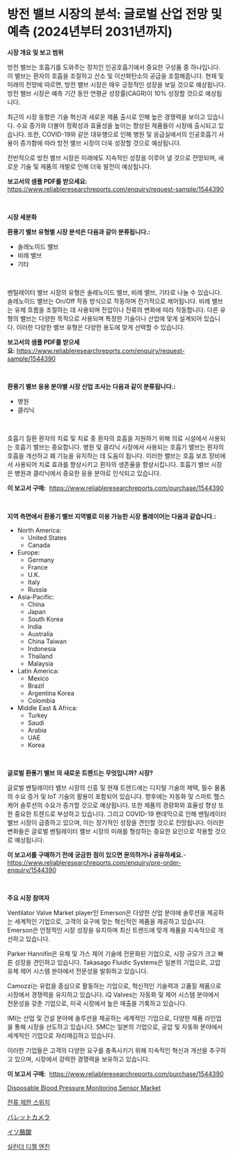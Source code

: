 <p><h1>방전 밸브 시장의 분석: 글로벌 산업 전망 및 예측 (2024년부터 2031년까지)</h1></p><p><strong>시장 개요 및 보고 범위</strong></p>
<p><p>방전 밸브는 호흡기를 도와주는 장치인 인공호흡기에서 중요한 구성품 중 하나입니다. 이 밸브는 환자의 호흡을 조절하고 산소 및 이산화탄소의 공급을 조절해줍니다. 현재 및 미래의 전망에 따르면, 방전 밸브 시장은 매우 긍정적인 성장을 보일 것으로 예상됩니다. 방전 밸브 시장은 예측 기간 동안 연평균 성장률(CAGR)이 10% 성장할 것으로 예상됩니다.</p><p>최근의 시장 동향은 기술 혁신과 새로운 제품 출시로 인해 높은 경쟁력을 보이고 있습니다. 수요 증가와 더불어 정확성과 효율성을 높이는 향상된 제품들이 시장에 출시되고 있습니다. 또한, COVID-19와 같은 대유행으로 인해 병원 및 응급실에서의 인공호흡기 사용이 증가함에 따라 방전 밸브 시장이 더욱 성장할 것으로 예상됩니다.</p><p>전반적으로 방전 밸브 시장은 미래에도 지속적인 성장을 이루어 낼 것으로 전망되며, 새로운 기술 및 제품의 개발로 인해 더욱 발전이 예상됩니다.</p></p>
<p><strong>보고서의 샘플 PDF를 받으세요:</strong> <a href="https://www.reliableresearchreports.com/enquiry/request-sample/1544390">https://www.reliableresearchreports.com/enquiry/request-sample/1544390</a></p>
<p>&nbsp;</p>
<p><strong>시장 세분화</strong></p>
<p><strong>환풍기 밸브 유형별 시장 분석은 다음과 같이 분류됩니다.:</strong></p>
<p><ul><li>솔레노이드 밸브</li><li>비례 밸브</li><li>기타</li></ul></p>
<p>&nbsp;</p>
<p><p>벤틸레이터 밸브 시장의 유형은 솔레노이드 밸브, 비례 밸브, 기타로 나눌 수 있습니다. 솔레노이드 밸브는 On/Off 작동 방식으로 작동하며 전기적으로 제어됩니다. 비례 밸브는 유체 흐름을 조절하는 데 사용되며 전압이나 전류의 변화에 따라 작동합니다. 다른 유형의 밸브는 다양한 목적으로 사용되며 특정한 기술이나 산업에 맞게 설계되어 있습니다. 이러한 다양한 밸브 유형은 다양한 용도에 맞게 선택할 수 있습니다.</p></p>
<p><strong>보고서의 샘플 PDF를 받으세요:</strong>&nbsp;<a href="https://www.reliableresearchreports.com/enquiry/request-sample/1544390">https://www.reliableresearchreports.com/enquiry/request-sample/1544390</a></p>
<p>&nbsp;</p>
<p><strong> 환풍기 밸브 응용 분야별 시장 산업 조사는 다음과 같이 분류됩니다.:</strong></p>
<p><ul><li>병원</li><li>클리닉</li></ul></p>
<p>&nbsp;</p>
<p><p>호흡기 질환 환자의 치료 및 치료 중 환자의 호흡을 지원하기 위해 의료 시설에서 사용되는 호흡기 밸브는 중요합니다. 병원 및 클리닉 시장에서 사용되는 호흡기 밸브는 환자의 호흡을 개선하고 폐 기능을 유지하는 데 도움이 됩니다. 이러한 밸브는 호흡 보조 장비에서 사용되어 치료 효과를 향상시키고 환자의 생존율을 향상시킵니다. 호흡기 밸브 시장은 병원과 클리닉에서 중요한 응용 분야로 인식되고 있습니다.</p></p>
<p><strong>이 보고서 구매:</strong>&nbsp; <a href="https://www.reliableresearchreports.com/purchase/1544390">https://www.reliableresearchreports.com/purchase/1544390</a></p>
<p>&nbsp;</p>
<p><strong>지역 측면에서 환풍기 밸브 지역별로 이용 가능한 시장 플레이어는 다음과 같습니다.:</strong></p>
<p><ul>
    <li>
        North America:
        <ul>
            <li>United States</li>
            <li>Canada</li>
        </ul>
    </li>
    <li>
        Europe:
        <ul>
            <li>Germany</li>
            <li>France</li>
            <li>U.K.</li>
            <li>Italy</li>
            <li>Russia</li>
        </ul>
    </li>
    <li>
        Asia-Pacific:
        <ul>
            <li>China</li>
            <li>Japan</li>
            <li>South Korea</li>
            <li>India</li>
            <li>Australia</li>
            <li>China Taiwan</li>
            <li>Indonesia</li>
            <li>Thailand</li>
            <li>Malaysia</li>
        </ul>
    </li>
    <li>
        Latin America:
        <ul>
            <li>Mexico</li>
            <li>Brazil</li>
            <li>Argentina Korea</li>
            <li>Colombia</li>
        </ul>
    </li>
    <li>
        Middle East & Africa:
        <ul>
            <li>Turkey</li>
            <li>Saudi</li>
            <li>Arabia</li>
            <li>UAE</li>
            <li>Korea</li>
        </ul>
    </li>
    </ul></p>
<p>&nbsp;</p>
<p><strong>글로벌 환풍기 밸브 의 새로운 트렌드는 무엇입니까? 시장?</strong></p>
<p><p>글로벌 벤틸레이터 밸브 시장의 신흥 및 현재 트렌드에는 디지털 기술의 채택, 필수 물품의 수요 증가 및 IoT 기술의 활용이 포함되어 있습니다. 향후에는 자동화 및 스마트 헬스케어 솔루션의 수요가 증가할 것으로 예상됩니다. 또한 제품의 경량화와 효율성 향상 또한 중요한 트렌드로 부상하고 있습니다. 그리고 COVID-19 팬데믹으로 인해 벤틸레이터 밸브 시장이 급증하고 있으며, 이는 장기적인 성장을 견인할 것으로 전망됩니다. 이러한 변화들은 글로벌 벤틸레이터 밸브 시장의 미래를 형성하는 중요한 요인으로 작용할 것으로 예상됩니다.</p></p>
<p><strong>이 보고서를 구매하기 전에 궁금한 점이 있으면 문의하거나 공유하세요.</strong>- <a href="https://www.reliableresearchreports.com/enquiry/pre-order-enquiry/1544390">https://www.reliableresearchreports.com/enquiry/pre-order-enquiry/1544390</a></p>
<p>&nbsp;</p>
<p><strong>주요 시장 참여자</strong></p>
<p><p>Ventilator Valve Market player인 Emerson은 다양한 산업 분야에 솔루션을 제공하는 세계적인 기업으로, 고객의 요구에 맞는 혁신적인 제품을 제공하고 있습니다. Emerson은 안정적인 시장 성장을 유지하며 최신 트렌드에 맞게 제품을 지속적으로 개선하고 있습니다. </p><p>Parker Hannifin은 유체 및 가스 제어 기술에 전문화된 기업으로, 시장 규모가 크고 빠른 성장을 견인하고 있습니다. Takasago Fluidic Systems은 일본의 기업으로, 고압 유체 제어 시스템 분야에서 전문성을 발휘하고 있습니다.</p><p>Camozzi는 유럽을 중심으로 활동하는 기업으로, 혁신적인 기술력과 고품질 제품으로 시장에서 경쟁력을 유지하고 있습니다. iQ Valves는 자동화 및 제어 시스템 분야에서 전문성을 갖춘 기업으로, 미국 시장에서 높은 매출을 기록하고 있습니다.</p><p>IMI는 산업 및 건설 분야에 솔루션을 제공하는 세계적인 기업으로, 다양한 제품 라인업을 통해 시장을 선도하고 있습니다. SMC는 일본의 기업으로, 공압 및 자동화 분야에서 세계적인 기업으로 자리매김하고 있습니다.</p><p>이러한 기업들은 고객의 다양한 요구를 충족시키기 위해 지속적인 혁신과 개선을 추구하고 있으며, 시장에서 강력한 경쟁력을 보유하고 있습니다.</p></p>
<p><strong>이 보고서 구매:</strong>&nbsp;&nbsp;<a href="https://www.reliableresearchreports.com/purchase/1544390">https://www.reliableresearchreports.com/purchase/1544390</a></p>
<p><p><a href="https://github.com/ChiragRP21/Market-Research-Report-List-4/blob/main/disposable-blood-pressure-monitoring-sensor-market.md">Disposable Blood Pressure Monitoring Sensor Market</a></p><p><a href="https://medium.com/@heisenberg6587768/%ED%98%84%EC%9E%AC-%ED%95%9C%EA%B3%84-%EC%8A%A4%EC%9C%84%EC%B9%98-%EC%8B%9C%EC%9E%A5%EC%9D%80-%EC%8B%9C%EC%9E%A5-%EC%A0%90%EC%9C%A0%EC%9C%A8-%EC%8B%9C%EC%9E%A5-%EB%8F%99%ED%96%A5-%EB%B0%8F-%EC%8B%9C%EC%9E%A5-%EC%84%B1%EC%9E%A5%EC%97%90-%EB%8C%80%ED%95%9C-%EC%A0%95%EB%B3%B4%EB%A5%BC-%EC%A0%9C%EA%B3%B5%ED%95%A9%EB%8B%88%EB%8B%A4-e207f92bb76b">전류 제한 스위치</a></p><p><a href="https://medium.com/@englandlifestyle_22171/%E5%BC%BE%E4%B8%B8%E3%82%AB%E3%83%A1%E3%83%A9%E5%B8%82%E5%A0%B4-%E7%AB%B6%E4%BA%89%E5%88%86%E6%9E%90-%E5%B8%82%E5%A0%B4%E5%8B%95%E5%90%91-2031%E5%B9%B4%E3%81%BE%E3%81%A7%E3%81%AE%E4%BA%88%E6%B8%AC-b1dba23f4bb5">バレットカメラ</a></p><p><a href="https://medium.com/@austinallan03/%E3%82%A4%E3%82%BD%E9%85%AA%E9%85%B8%E5%B8%82%E5%A0%B4-%E6%88%90%E5%8A%9F%E3%81%97%E3%81%9F%E3%83%93%E3%82%B8%E3%83%8D%E3%82%B9%E6%88%A6%E7%95%A5%E3%81%AE%E9%8D%B5%E3%81%AF2031%E5%B9%B4%E3%81%BE%E3%81%A7%E3%81%AE%E4%BA%88%E6%B8%AC%E3%81%AB%E3%81%82%E3%82%8A%E3%81%BE%E3%81%99-b9a082100a34">イソ酪酸</a></p><p><a href="https://medium.com/@evo032/%EC%8B%A4%EB%A6%B0%EB%8D%94-%EB%94%94%EC%A0%A4-%EC%97%94%EC%A7%84-%EC%8B%9C%EC%9E%A5-%EB%B6%84%EC%84%9D-%EA%B7%B8%EC%9D%98-cagr-%EC%8B%9C%EC%9E%A5-%EC%84%B8%EB%B6%84%ED%99%94-%EB%B0%8F-%EA%B8%80%EB%A1%9C%EB%B2%8C-%EC%82%B0%EC%97%85-%EA%B0%9C%EC%9A%94-1692a6dd2e21">실린더 디젤 엔진</a></p></p>
